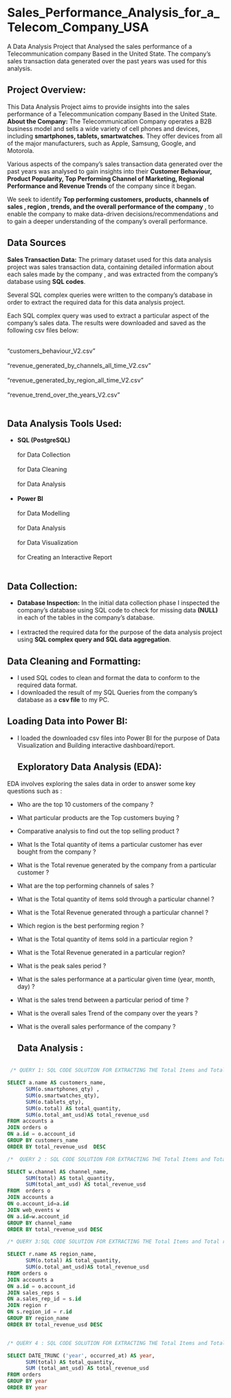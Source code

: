 # Sales_Performance_Analysis_for_a_Telecom_Company_USA
A Data Analysis Project that Analysed  the sales performance of a Telecommunication  company Based in the United State. The company’s sales transaction data generated over the past years was used for this  analysis.


## Project Overview: 
This Data Analysis Project aims to provide  insights into the sales performance of a Telecommunication  company Based in the United State. 
__About the Company:__ The Telecommunication Company operates a B2B business model and  sells a wide variety of cell phones and devices, including __smartphones, tablets, smartwatches__.  They offer devices from all of the major manufacturers, such as Apple, Samsung, Google, and Motorola.

Various aspects of the company’s sales transaction data generated over the past years was  analysed  to gain insights into their __Customer Behaviour, Product Popularity, Top Performing  Channel of Marketing, Regional Performance  and Revenue Trends__ of the company since it began. 

We seek to identify __Top performing customers, products, channels of sales , region , trends, and the overall performance of the company__ , to enable the company to make data-driven decisions/recommendations and to gain a deeper understanding of the company’s overall performance. 


## Data Sources
__Sales Transaction Data:__ The primary dataset used for this data analysis project was sales transaction data, containing detailed information about each sales made by the company , and was extracted from the company’s database using __SQL codes__. 

Several SQL complex queries were written to the company’s database in order to extract the required data for this  data analysis project. 

Each SQL complex query was used to extract a particular aspect of the company’s sales data. 
The results were downloaded and saved as  the following csv files below: <br> <br>
                                                                                
“customers_behaviour_V2.csv” <br> <br>
“revenue_generated_by_channels_all_time_V2.csv” <br> <br>
“revenue_generated_by_region_all_time_V2.csv” <br> <br>
“revenue_trend_over_the_years_V2.csv” <br> <br>

## Data Analysis Tools Used:
- __SQL (PostgreSQL)__  <br> <br>
 for Data Collection <br> <br>
 for Data Cleaning <br> <br>
 for Data Analysis <br> <br>
- __Power BI__ <br> <br>
 for Data Modelling <br> <br>
 for Data Analysis <br> <br>
 for Data Visualization <br> <br>
 for Creating an Interactive Report <br> <br>

 ## Data Collection: 
-  __Database Inspection:__  In the initial data collection phase  I  inspected the company’s database using SQL code  to check for missing data __(NULL)__ in each of the tables in the company’s database. <br> <br>
- I extracted the  required data for the purpose of the data analysis project using __SQL complex query and SQL data aggregation__.  

 ## Data Cleaning and Formatting:
 - I used SQL codes to clean and format the data to conform to the required data format.
 - I downloaded the result of my SQL Queries from the company’s database  as a __csv file__ to my PC.

  ## Loading Data into Power BI:
- I loaded the downloaded csv files into Power BI for the purpose of Data Visualization and Building interactive dashboard/report.

  ## Exploratory Data Analysis (EDA):
 EDA involves exploring the sales data in order to answer some key questions such as : 
- Who are the top 10 customers of the company ?
- What particular products are the Top customers buying  ? 
- Comparative analysis to find out  the top selling product ?
- What Is the Total quantity of items a particular customer has ever bought from the company ? 
- What is the Total revenue generated by the company from a particular customer ? 
- What are the top performing channels of sales ? 
- What is the Total quantity of items sold through a particular channel ?
- What is the  Total Revenue generated  through a particular channel ?
- Which region is the best performing region ? 
- What is the Total quantity of items sold in a particular region ?
- What is the  Total Revenue generated  in a particular region?
- What is the peak sales period ? 
- What is the sales performance at a particular given time (year, month, day) ?  
- What is the sales trend between a particular period of time ? 
- What is the overall sales Trend of the company over the years ? 
- What is the overall sales performance of the company ?

  ## Data Analysis :
  
 ```SQL
  
  /* QUERY 1: SQL CODE SOLUTION FOR EXTRACTING THE Total Items and Total revenue generated by each customer  (CUSTOMERS BEHAVIOUR) */
 
SELECT a.name AS customers_name,
       SUM(o.smartphones_qty) ,
       SUM(o.smartwatches_qty),
       SUM(o.tablets_qty),
       SUM(o.total) AS total_quantity,
       SUM(o.total_amt_usd)AS total_revenue_usd
FROM accounts a
JOIN orders o
ON a.id = o.account_id
GROUP BY customers_name
ORDER BY total_revenue_usd  DESC

/*  QUERY 2 : SQL CODE SOLUTION FOR EXTRACTING THE Total Items and Total revenue generated by the company’s various channels of sales (SALES BY CHANNELS) */

SELECT w.channel AS channel_name,
       SUM(total) AS total_quantity,
       SUM(total_amt_usd) AS total_revenue_usd
FROM  orders o
JOIN accounts a
ON o.account_id=a.id
JOIN web_events w
ON a.id=w.account_id
GROUP BY channel_name
ORDER BY total_revenue_usd DESC

/* QUERY 3:SQL CODE SOLUTION FOR EXTRACTING THE Total Items and Total revenue generated by the company’s various regions of operations (SALES BY REGIONS) */

SELECT r.name AS region_name,
       SUM(o.total) AS total_quantity,
       SUM(o.total_amt_usd)AS total_revenue_usd
FROM orders o
JOIN accounts a
ON a.id = o.account_id
JOIN sales_reps s
ON a.sales_rep_id = s.id
JOIN region r
ON s.region_id = r.id
GROUP BY region_name
ORDER BY total_revenue_usd DESC


/* QUERY 4 : SQL CODE SOLUTION FOR EXTRACTING THE Total Items and Total revenue trend of the company over the years since inception (REVENUE TRENDS OVER THE YEARS) */

SELECT DATE_TRUNC ('year', occurred_at) AS year,
       SUM(total) AS total_quantity,  
       SUM (total_amt_usd) AS total_revenue_usd
FROM orders
GROUP BY year  
ORDER BY year 
```




  





